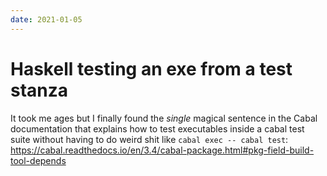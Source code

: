 ```yaml
---
date: 2021-01-05
---
```


# Haskell testing an exe from a test stanza

It took me ages but I finally found the _single_ magical sentence in the Cabal documentation that explains how to test executables inside a cabal test suite without having to do weird shit like `cabal exec -- cabal test`: <https://cabal.readthedocs.io/en/3.4/cabal-package.html#pkg-field-build-tool-depends>
